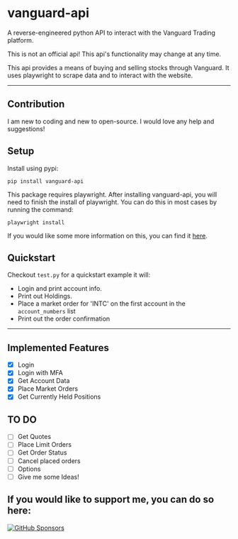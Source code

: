 # vanguard-api
 A reverse-engineered python API to interact with the Vanguard Trading platform.

 This is not an official api! This api's functionality may change at any time.

 This api provides a means of buying and selling stocks through Vanguard. It uses playwright to scrape data and to interact with the website.

 ---

## Contribution
I am new to coding and new to open-source. I would love any help and suggestions!

## Setup
Install using pypi:
```
pip install vanguard-api
```
This package requires playwright. After installing vanguard-api, you will need to finish the install of playwright. You can do this in most cases by running the command:
```
playwright install
```
If you would like some more information on this, you can find it [here](https://playwright.dev/python/docs/intro).

## Quickstart
Checkout `test.py` for a quickstart example it will: 
- Login and print account info.
- Print out Holdings.
- Place a market order for 'INTC' on the first account in the `account_numbers` list
- Print out the order confirmation


---

 ## Implemented Features
 - [x] Login
 - [x] Login with MFA
 - [x] Get Account Data
 - [x] Place Market Orders
 - [x] Get Currently Held Positions

## TO DO
 - [ ] Get Quotes
 - [ ] Place Limit Orders
 - [ ] Get Order Status
 - [ ] Cancel placed orders
 - [ ] Options
 - [ ] Give me some Ideas!

## If you would like to support me, you can do so here:
[![GitHub Sponsors](https://img.shields.io/github/sponsors/maxxrk?style=social)](https://github.com/sponsors/maxxrk) 